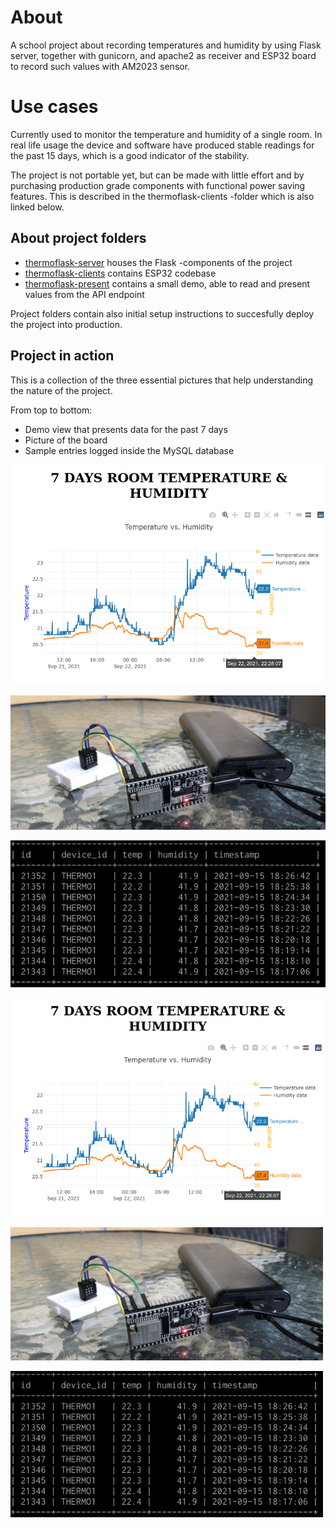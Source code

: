# About

A school project about recording temperatures and humidity by using Flask server, together with gunicorn, and apache2 as receiver and ESP32 board to record such values with AM2023 sensor.

# Use cases

Currently used to monitor the temperature and humidity of a single room. In real life usage the device and software have produced stable readings for the past 15 days, which is a good indicator of the stability.

The project is not portable yet, but can be made with little effort and by purchasing production grade components with functional power saving features. This is described in the thermoflask-clients -folder which is also linked below.

## About project folders

- [thermoflask-server](https://github.com/Alrahambra/flask-thermometer-client-server-demo/tree/master/thermoflask-server) houses the Flask -components of the project
- [thermoflask-clients](https://github.com/Alrahambra/flask-thermometer-client-server-demo/tree/master/thermometer-clients)  contains ESP32 codebase
- [thermoflask-present](https://github.com/Alrahambra/flask-thermometer-client-server-demo/tree/master/thermoflask-present)  contains a small demo, able to read and present values from the API endpoint

Project folders contain also initial setup instructions to succesfully deploy the project into production.


## Project in action

This is a collection of the three essential pictures that help understanding the nature of the project.

From top to bottom:

- Demo view that presents data for the past 7 days
- Picture of the board
- Sample entries logged inside the MySQL database


![](thermoflask-present/demo-view.png)

![](thermometer-clients/board_picture.jpg)

![](thermoflask-server/logged_entries_example.png)

<img src="https://github.com/Alrahambra/flask-thermometer-client-server-demo/raw/master/thermoflask-present/demo-view.png" width="500"/>

<img src="https://raw.githubusercontent.com/Alrahambra/flask-thermometer-client-server-demo/master/thermometer-clients/board_picture.jpg" width="500"/><br>

<img src="https://raw.githubusercontent.com/Alrahambra/flask-thermometer-client-server-demo/master/thermoflask-server/logged_entries_example.png" width="500"/>